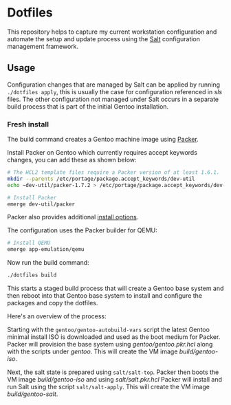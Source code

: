 # Dotfiles

This repository helps to capture my current workstation configuration and
automate the setup and update process using the
[Salt](https://docs.saltstack.com/en/latest/topics/states) configuration
management framework.

## Usage

Configuration changes that are managed by Salt can be applied by running
`./dotfiles apply`, this is usually the case for configuration referenced in
*sls* files. The other configuration not managed under Salt occurs in a
separate build process that is part of the initial Gentoo installation.

### Fresh install

The build command creates a Gentoo machine image using
[Packer](https://packer.io/intro).

Install Packer on Gentoo which currently requires accept keywords changes, you
can add these as shown below:

```sh
# The HCL2 template files require a Packer version of at least 1.6.1.
mkdir --parents /etc/portage/package.accept_keywords/dev-util
echo ~dev-util/packer-1.7.2 > /etc/portage/package.accept_keywords/dev-util/packer

# Install Packer
emerge dev-util/packer
```

Packer also provides additional
[install options](https://www.packer.io/intro/getting-started/install).

The configuration uses the Packer builder for QEMU:

```sh
# Install QEMU
emerge app-emulation/qemu
```

Now run the build command:

```sh
./dotfiles build
```

This starts a staged build process that will create a Gentoo base system and
then reboot into that Gentoo base system to install and configure the packages
and copy the dotfiles.

Here's an overview of the process:

Starting with the `gentoo/gentoo-autobuild-vars` script the latest Gentoo
minimal install ISO is downloaded and used as the boot medium for Packer.
Packer will provision the base system using *gentoo/gentoo.pkr.hcl* along with the
scripts under *gentoo*. This will create the VM image *build/gentoo-iso*.

Next, the salt state is prepared using `salt/salt-top`. Packer then
boots the VM image *build/gentoo-iso* and using *salt/salt.pkr.hcl* Packer will
install and run Salt using the script `salt/salt-apply`. This will create the
VM image *build/gentoo-salt*.

